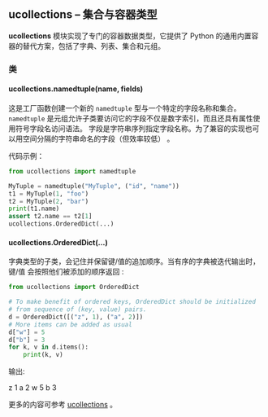 ## **ucollections** – 集合与容器类型

**ucollections** 模块实现了专门的容器数据类型，它提供了 Python 的通用内置容器的替代方案，包括了字典、列表、集合和元组。

### 类

#### **ucollections.namedtuple**(name, fields)
这是工厂函数创建一个新的 `namedtuple` 型与一个特定的字段名称和集合。`namedtuple` 是元组允许子类要访问它的字段不仅是数字索引，而且还具有属性使用符号字段名访问语法。 字段是字符串序列指定字段名称。为了兼容的实现也可以用空间分隔的字符串命名的字段（但效率较低） 。

代码示例：
```python
from ucollections import namedtuple

MyTuple = namedtuple("MyTuple", ("id", "name"))
t1 = MyTuple(1, "foo")
t2 = MyTuple(2, "bar")
print(t1.name)
assert t2.name == t2[1]
ucollections.OrderedDict(...)
```

#### **ucollections.OrderedDict**(...)
字典类型的子类，会记住并保留键/值的追加顺序。当有序的字典被迭代输出时，键/值 会按照他们被添加的顺序返回 :

```python
from ucollections import OrderedDict

# To make benefit of ordered keys, OrderedDict should be initialized
# from sequence of (key, value) pairs.
d = OrderedDict([("z", 1), ("a", 2)])
# More items can be added as usual
d["w"] = 5
d["b"] = 3
for k, v in d.items():
    print(k, v)
```
输出:

z 1
a 2
w 5
b 3

更多的内容可参考 [ucollections](http://docs.micropython.org/en/latest/pyboard/library/ucollections.html) 。
